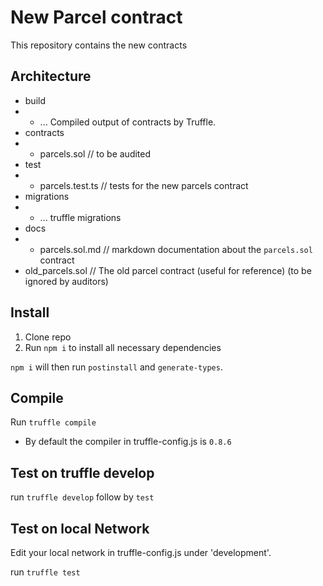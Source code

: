 # New Parcel contract
This repository contains the new contracts
## Architecture
- build
- - ... Compiled output of contracts by Truffle.
- contracts
- - parcels.sol // to be audited
- test
- - parcels.test.ts // tests for the new parcels contract
- migrations
- - ... truffle migrations
- docs
- - parcels.sol.md // markdown documentation about the `parcels.sol` contract
- old_parcels.sol // The old parcel contract (useful for reference) (to be ignored by auditors)
## Install

1. Clone repo
2. Run `npm i` to install all necessary dependencies

`npm i` will then run `postinstall` and `generate-types`.

## Compile

Run `truffle compile`

- By default the compiler in truffle-config.js is `0.8.6`

## Test on truffle develop

run `truffle develop` follow by `test`

## Test on local Network

Edit your local network in truffle-config.js under 'development'.

run `truffle test`

